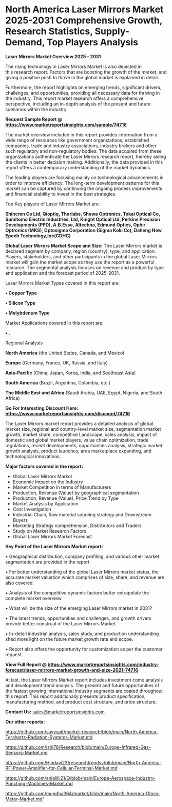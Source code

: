 # North America Laser Mirrors Market 2025-2031 Comprehensive Growth, Research Statistics, Supply-Demand,  Top Players Analysis

<Strong> Laser Mirrors Market Overview 2025 - 2031</strong>

The rising technology in Laser Mirrors Market is also depicted in this research report. Factors that are boosting the growth of the market, and giving a positive push to thrive in the global market is explained in detail.

Furthermore, the report highlights on emerging trends, significant drivers, challenges, and opportunities, providing all necessary data for thriving in the industry. This report market research offers a comprehensive perspective, including an in-depth analysis of the present and future scenarios within the industry.

<strong>Request Sample Report @ <a href=https://www.marketreportsinsights.com/sample/74716>https://www.marketreportsinsights.com/sample/74716</a></strong>

The market overview included in this report provides information from a wide range of resources like government organizations, established companies, trade and industry associations, industry brokers and other such regulatory and non-regulatory bodies. The data acquired from these organizations authenticate the Laser Mirrors research report, thereby aiding the clients in better decision making. Additionally, the data provided in this report offers a contemporary understanding of the market dynamics.

The leading players are focusing mainly on technological advancements in order to improve efficiency. The long-term development patterns for this market can be captured by continuing the ongoing process improvements and financial stability to invest in the best strategies.

Top Key players of Laser Mirrors Market are:

<strong>Shincron Co Ltd, Qioptiq, Thorlabs, Showa Optronics, Tokai Optical Co, Sumitomo Electric Industries, Ltd, Knight Optical Ltd, Perkins Precision Developments (PPD), A.B.Esse, Altechna, Edmund Optics, Ophir Optronics (MKS), Optosigma Corporation (Sigma Koki Co), Daheng New Epoch Technology,Inc(CDHC)</strong>

<strong><b>Global Laser Mirrors Market Scope and Size:</b></strong>
The Laser Mirrors market is declared segment by company, region (country), type, and application. Players, stakeholders, and other participants in the global Laser Mirrors market will gain the market scope as they use the report as a powerful resource. The segmental analysis focuses on revenue and product by type and application and the forecast period of 2025-2031.

Laser Mirrors Market Types covered in this report are:

<strong>• Copper Type

• Silicon Type

• Molybdenum Type</strong>

Market Applications covered in this report are:

<strong>• .</strong> 

Regional Analysis

<strong>North America</strong> (the United States, Canada, and Mexico)

<strong>Europe</strong> (Germany, France, UK, Russia, and Italy)

<strong>Asia-Pacific</strong> (China, Japan, Korea, India, and Southeast Asia)

<strong>South America</strong> (Brazil, Argentina, Colombia, etc.)

<strong>The Middle East and Africa</strong> (Saudi Arabia, UAE, Egypt, Nigeria, and South Africa)

<strong>Go For Interesting Discount Here: <a href=https://www.marketreportsinsights.com/discount/74716>https://www.marketreportsinsights.com/discount/74716</a></strong>

The Laser Mirrors market report provides a detailed analysis of global market size, regional and country-level market size, segmentation market growth, market share, competitive Landscape, sales analysis, impact of domestic and global market players, value chain optimization, trade regulations, recent developments, opportunities analysis, strategic market growth analysis, product launches, area marketplace expanding, and technological innovations.

<strong><b>Major factors covered in the report:</b></strong>
<ul>
  <li>Global Laser Mirrors Market </li>
  <li>Economic Impact on the Industry</li>
  <li>Market Competition in terms of Manufacturers</li>
  <li>Production, Revenue (Value) by geographical segmentation</li>
  <li>Production, Revenue (Value), Price Trend by Type</li>
  <li>Market Analysis by Application</li>
  <li>Cost Investigation</li>
  <li>Industrial Chain, Raw material sourcing strategy and Downstream Buyers</li>
  <li>Marketing Strategy comprehension, Distributors and Traders</li>
  <li>Study on Market Research Factors</li>
  <li>Global Laser Mirrors Market Forecast</li>
</ul>

<strong><b>Key Point of the Laser Mirrors Market report:</b></strong>

• Geographical distribution, company profiling, and various other market segmentation are provided in the report.

• For better understanding of the global Laser Mirrors market status, the accurate market valuation which comprises of size, share, and revenue are also covered.

• Analysis of the competitive dynamic factors better extrapolate the complete market overview

• What will be the size of the emerging Laser Mirrors market in 2031?

• The latest trends, opportunities and challenges, and growth drivers provide better construal of the Laser Mirrors Market.

• In-detail industrial analysis, sales study, and production understanding shed more light on the future market growth rate and scope.

• Report also offers the opportunity for customization as per the customer request.

<strong><b>View Full Report @ <a href=https://www.marketreportsinsights.com/industry-forecast/laser-mirrors-market-growth-and-size-2021-74716>https://www.marketreportsinsights.com/industry-forecast/laser-mirrors-market-growth-and-size-2021-74716</a></b></strong>


At last, the Laser Mirrors Market report includes investment come analysis and development trend analysis. The present and future opportunities of the fastest growing international industry segments are coated throughout this report. This report additionally presents product specification, manufacturing method, and product cost structure, and price structure.

<strong>Contact Us:</strong>
sales@marketreportsinsights.com

<strong>Our other reports:</strong>

<a href=https://github.com/sayysaif/market-research/blob/main/North-America-Terahertz-Radiation-Systems-Market.md>https://github.com/sayysaif/market-research/blob/main/North-America-Terahertz-Radiation-Systems-Market.md</a>

<a href=https://github.com/Ishi78/Research/blob/main/Europe-Infrared-Gas-Sensors-Market.md>https://github.com/Ishi78/Research/blob/main/Europe-Infrared-Gas-Sensors-Market.md</a>

<a href=https://github.com/Hindavi23/researchtrendss/blob/main/North-America-RF-Power-Amplifier-for-Cellular-Terminal-Market.md>https://github.com/Hindavi23/researchtrendss/blob/main/North-America-RF-Power-Amplifier-for-Cellular-Terminal-Market.md</a>

<a href=https://github.com/anjaliiii21/Q/blob/main/Europe-Aerospace-Industry-Punching-Machines-Market.md>https://github.com/anjaliiii21/Q/blob/main/Europe-Aerospace-Industry-Punching-Machines-Market.md</a>

<a href=https://github.com/mugdha364/market/blob/main/North-America-Gloss-Meter-Market.md>https://github.com/mugdha364/market/blob/main/North-America-Gloss-Meter-Market.md</a>"
